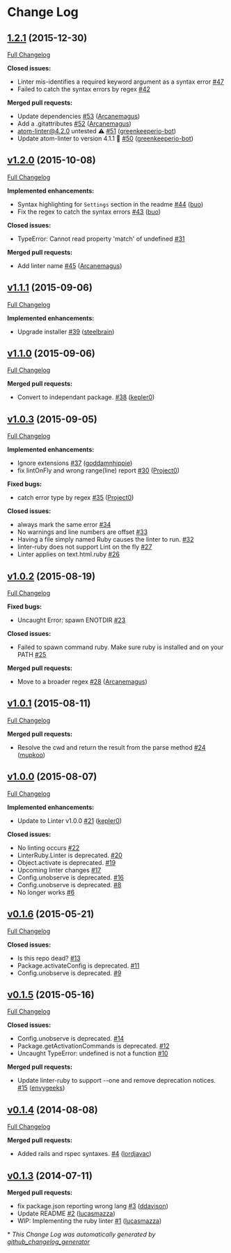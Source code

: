 # Change Log

## [1.2.1](https://github.com/AtomLinter/linter-ruby/tree/1.2.1) (2015-12-30)
[Full Changelog](https://github.com/AtomLinter/linter-ruby/compare/v1.2.0...1.2.1)

**Closed issues:**

- Linter mis-identifies a required keyword argument as a syntax error [\#47](https://github.com/AtomLinter/linter-ruby/issues/47)
- Failed to catch the syntax errors by regex [\#42](https://github.com/AtomLinter/linter-ruby/issues/42)

**Merged pull requests:**

- Update dependencies [\#53](https://github.com/AtomLinter/linter-ruby/pull/53) ([Arcanemagus](https://github.com/Arcanemagus))
- Add a .gitattributes [\#52](https://github.com/AtomLinter/linter-ruby/pull/52) ([Arcanemagus](https://github.com/Arcanemagus))
- atom-linter@4.2.0 untested ⚠️ [\#51](https://github.com/AtomLinter/linter-ruby/pull/51) ([greenkeeperio-bot](https://github.com/greenkeeperio-bot))
- Update atom-linter to version 4.1.1 🚀 [\#50](https://github.com/AtomLinter/linter-ruby/pull/50) ([greenkeeperio-bot](https://github.com/greenkeeperio-bot))

## [v1.2.0](https://github.com/AtomLinter/linter-ruby/tree/v1.2.0) (2015-10-08)
[Full Changelog](https://github.com/AtomLinter/linter-ruby/compare/v1.1.1...v1.2.0)

**Implemented enhancements:**

- Syntax highlighting for `Settings` section in the readme [\#44](https://github.com/AtomLinter/linter-ruby/pull/44) ([buo](https://github.com/buo))
- Fix the regex to catch the syntax errors [\#43](https://github.com/AtomLinter/linter-ruby/pull/43) ([buo](https://github.com/buo))

**Closed issues:**

- TypeError: Cannot read property 'match' of undefined [\#31](https://github.com/AtomLinter/linter-ruby/issues/31)

**Merged pull requests:**

- Add linter name [\#45](https://github.com/AtomLinter/linter-ruby/pull/45) ([Arcanemagus](https://github.com/Arcanemagus))

## [v1.1.1](https://github.com/AtomLinter/linter-ruby/tree/v1.1.1) (2015-09-06)
[Full Changelog](https://github.com/AtomLinter/linter-ruby/compare/v1.1.0...v1.1.1)

**Implemented enhancements:**

- Upgrade installer [\#39](https://github.com/AtomLinter/linter-ruby/pull/39) ([steelbrain](https://github.com/steelbrain))

## [v1.1.0](https://github.com/AtomLinter/linter-ruby/tree/v1.1.0) (2015-09-06)
[Full Changelog](https://github.com/AtomLinter/linter-ruby/compare/v1.0.3...v1.1.0)

**Merged pull requests:**

- Convert to independant package. [\#38](https://github.com/AtomLinter/linter-ruby/pull/38) ([kepler0](https://github.com/kepler0))

## [v1.0.3](https://github.com/AtomLinter/linter-ruby/tree/v1.0.3) (2015-09-05)
[Full Changelog](https://github.com/AtomLinter/linter-ruby/compare/v1.0.2...v1.0.3)

**Implemented enhancements:**

- Ignore extensions [\#37](https://github.com/AtomLinter/linter-ruby/pull/37) ([goddamnhippie](https://github.com/goddamnhippie))
- fix lintOnFly and wrong range\(line\) report [\#30](https://github.com/AtomLinter/linter-ruby/pull/30) ([Project0](https://github.com/Project0))

**Fixed bugs:**

- catch error type by regex [\#35](https://github.com/AtomLinter/linter-ruby/pull/35) ([Project0](https://github.com/Project0))

**Closed issues:**

- always mark the same error [\#34](https://github.com/AtomLinter/linter-ruby/issues/34)
- No warnings and line numbers are offset [\#33](https://github.com/AtomLinter/linter-ruby/issues/33)
- Having a file simply named Ruby causes the linter to run. [\#32](https://github.com/AtomLinter/linter-ruby/issues/32)
- linter-ruby does not support Lint on the fly [\#27](https://github.com/AtomLinter/linter-ruby/issues/27)
- Linter applies on text.html.ruby [\#26](https://github.com/AtomLinter/linter-ruby/issues/26)

## [v1.0.2](https://github.com/AtomLinter/linter-ruby/tree/v1.0.2) (2015-08-19)
[Full Changelog](https://github.com/AtomLinter/linter-ruby/compare/v1.0.1...v1.0.2)

**Fixed bugs:**

- Uncaught Error: spawn ENOTDIR [\#23](https://github.com/AtomLinter/linter-ruby/issues/23)

**Closed issues:**

- Failed to spawn command ruby. Make sure ruby is installed and on your PATH [\#25](https://github.com/AtomLinter/linter-ruby/issues/25)

**Merged pull requests:**

- Move to a broader regex [\#28](https://github.com/AtomLinter/linter-ruby/pull/28) ([Arcanemagus](https://github.com/Arcanemagus))

## [v1.0.1](https://github.com/AtomLinter/linter-ruby/tree/v1.0.1) (2015-08-11)
[Full Changelog](https://github.com/AtomLinter/linter-ruby/compare/v1.0.0...v1.0.1)

**Merged pull requests:**

- Resolve the cwd and return the result from the parse method [\#24](https://github.com/AtomLinter/linter-ruby/pull/24) ([mupkoo](https://github.com/mupkoo))

## [v1.0.0](https://github.com/AtomLinter/linter-ruby/tree/v1.0.0) (2015-08-07)
[Full Changelog](https://github.com/AtomLinter/linter-ruby/compare/v0.1.6...v1.0.0)

**Implemented enhancements:**

- Update to Linter v1.0.0 [\#21](https://github.com/AtomLinter/linter-ruby/pull/21) ([kepler0](https://github.com/kepler0))

**Closed issues:**

- No linting occurs [\#22](https://github.com/AtomLinter/linter-ruby/issues/22)
- LinterRuby.Linter is deprecated. [\#20](https://github.com/AtomLinter/linter-ruby/issues/20)
- Object.activate is deprecated. [\#19](https://github.com/AtomLinter/linter-ruby/issues/19)
- Upcoming linter changes [\#17](https://github.com/AtomLinter/linter-ruby/issues/17)
- Config.unobserve is deprecated. [\#16](https://github.com/AtomLinter/linter-ruby/issues/16)
- Config.unobserve is deprecated. [\#8](https://github.com/AtomLinter/linter-ruby/issues/8)
- No longer works [\#6](https://github.com/AtomLinter/linter-ruby/issues/6)

## [v0.1.6](https://github.com/AtomLinter/linter-ruby/tree/v0.1.6) (2015-05-21)
[Full Changelog](https://github.com/AtomLinter/linter-ruby/compare/v0.1.5...v0.1.6)

**Closed issues:**

- Is this repo dead? [\#13](https://github.com/AtomLinter/linter-ruby/issues/13)
- Package.activateConfig is deprecated. [\#11](https://github.com/AtomLinter/linter-ruby/issues/11)
- Config.unobserve is deprecated. [\#9](https://github.com/AtomLinter/linter-ruby/issues/9)

## [v0.1.5](https://github.com/AtomLinter/linter-ruby/tree/v0.1.5) (2015-05-16)
[Full Changelog](https://github.com/AtomLinter/linter-ruby/compare/v0.1.4...v0.1.5)

**Closed issues:**

- Config.unobserve is deprecated. [\#14](https://github.com/AtomLinter/linter-ruby/issues/14)
- Package.getActivationCommands is deprecated. [\#12](https://github.com/AtomLinter/linter-ruby/issues/12)
- Uncaught TypeError: undefined is not a function [\#10](https://github.com/AtomLinter/linter-ruby/issues/10)

**Merged pull requests:**

- Update linter-ruby to support --one and remove deprecation notices. [\#15](https://github.com/AtomLinter/linter-ruby/pull/15) ([envygeeks](https://github.com/envygeeks))

## [v0.1.4](https://github.com/AtomLinter/linter-ruby/tree/v0.1.4) (2014-08-08)
[Full Changelog](https://github.com/AtomLinter/linter-ruby/compare/v0.1.3...v0.1.4)

**Merged pull requests:**

- Added rails and rspec syntaxes. [\#4](https://github.com/AtomLinter/linter-ruby/pull/4) ([lordjavac](https://github.com/lordjavac))

## [v0.1.3](https://github.com/AtomLinter/linter-ruby/tree/v0.1.3) (2014-07-11)
**Merged pull requests:**

- fix package.json reporting wrong lang [\#3](https://github.com/AtomLinter/linter-ruby/pull/3) ([ddavison](https://github.com/ddavison))
- Update README [\#2](https://github.com/AtomLinter/linter-ruby/pull/2) ([lucasmazza](https://github.com/lucasmazza))
- WIP: Implementing the ruby linter [\#1](https://github.com/AtomLinter/linter-ruby/pull/1) ([lucasmazza](https://github.com/lucasmazza))



\* *This Change Log was automatically generated by [github_changelog_generator](https://github.com/skywinder/Github-Changelog-Generator)*
